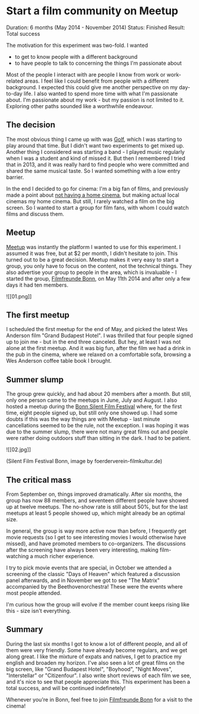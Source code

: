 # Start a film community on Meetup 

Duration: 6 months (May 2014 - November 2014)
Status: Finished
Result: Total success

The motivation for this experiment was two-fold. I wanted

 - to get to know people with a different background
 - to have people to talk to concerning the things I'm passionate about

Most of the people I interact with are people I know from work or work-related areas. I feel like I could benefit from people with a different background. I expected this could give me another perspective on my day-to-day life. I also wanted to spend more time with what I'm passionate about. I'm passionate about my work - but my passion is not limited to it. Exploring other paths sounded like a worthwhile endeavour.

## The decision ##

The most obvious thing I came up with was [Golf](/experiments/learn-a-new-sport-golf), which I was starting to play around that time. But I didn't want two experiments to get mixed up. Another thing I considered was starting a band - I played music regularly when I was a student and kind of missed it. But then I remembered I tried that in 2013, and it was really hard to find people who were committed and shared the same musical taste. So I wanted something with a low entry barrier.

In the end I decided to go for cinema: I'm a big fan of films, and previously made a point about [not having a home cinema](home-cinema-for-minimalists), but making actual local cinemas my home cinema. But still, I rarely watched a film on the big screen. So I wanted to start a group for film fans, with whom I could watch films and discuss them.

## Meetup ##

[Meetup](http://www.meetup.com) was instantly the platform I wanted to use for this experiment. I assumed it was free, but at $2 per month, I didn't hesitate to join. This turned out to be a great decision. Meetup makes it very easy to start a group, you only have to focus on the content, not the technical things. They also advertise your group to people in the area, which is invaluable - I started the group, [Filmfreunde Bonn](http://www.meetup.com/Filmfreunde-Bonn/), on May 11th 2014 and after only a few days it had ten members.

![[01.png]]

## The first meetup ##

I scheduled the first meetup for the end of May, and picked the latest Wes Anderson film "Grand Budapest Hotel". I was thrilled that four people signed up to join me - but in the end three canceled. But hey, at least I was not alone at the first meetup. And it was big fun, after the film we had a drink in the pub in the cinema, where we relaxed on a comfortable sofa, browsing a Wes Anderson coffee table book I brought.

## Summer slump ##

The group grew quickly, and had about 20 members after a month. But still, only one person came to the meetups in June, July and August. I also hosted a meetup during the [Bonn Silent Film Festival](http://www.foerderverein-filmkultur.de/inhalt/stummfilmtage/aktuelles-stummfilmtage/) where, for the first time, eight people signed up, but still only one showed up. I had some doubts if this was the way things are with Meetup - last minute cancellations seemed to be the rule, not the exception. I was hoping it was due to the summer slump, there were not many great films out and people were rather doing outdoors stuff than sitting in the dark. I had to be patient.

![[02.jpg]]

(Silent Film Festival Bonn, image by foerderverein-filmkultur.de)

## The critical mass ##

From September on, things improved dramatically. After six months, the group has now 88 members, and seventeen different people have showed up at twelve meetups. The no-show rate is still about 50%, but for the last meetups at least 5 people showed up, which might already be an optimal size.

In general, the group is way more active now than before, I frequently get movie requests (so I get to see interesting movies I would otherwise have missed), and have promoted members to co-organizers. The discussions after the screening have always been very interesting, making film-watching a much richer experience.

I try to pick movie events that are special, in October we attended a screening of the classic "Days of Heaven" which featured a discussion panel afterwards, and in November we got to see "The Matrix" accompanied by the Beethovenorchestra! These were the events where most people attended.

I'm curious how the group will evolve if the member count keeps rising like this - size isn't everything.

## Summary ##

During the last six months I got to know a lot of different people, and all of them were very friendly. Some have already become regulars, and we get along great. I like the mixture of expats and natives, I get to practice my english and broaden my horizon. I've also seen a lot of great films on the big screen, like "Grand Budapest Hotel", "Boyhood", "Night Moves", "Interstellar" or "Citizenfour". I also write short reviews of each film we see, and it's nice to see that people appreciate this. This experiment has been a total success, and will be continued indefinetely!

Whenever you're in Bonn, feel free to join [Filmfreunde Bonn](http://www.meetup.com/Filmfreunde-Bonn/) for a visit to the cinema!
